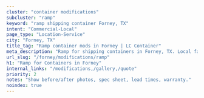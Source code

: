 ```yaml
---
cluster: "container modifications"
subcluster: "ramp"
keyword: "ramp shipping container Forney, TX"
intent: "Commercial-Local"
page_type: "Location-Service"
city: "Forney, TX"
title_tag: "Ramp container mods in Forney | LC Container"
meta_description: "Ramp for shipping containers in Forney, TX. Local fabrication & pro install. LC Container — Since 2003. Get a quote."
url_slug: "/forney/modifications/ramp"
h1: "Ramp for Containers in Forney"
internal_links: "/modifications,/gallery,/quote"
priority: 2
notes: "Show before/after photos, spec sheet, lead times, warranty."
noindex: true
---
```


<!-- TODO: Add unique city/inventory copy, images, and internal links here. -->
